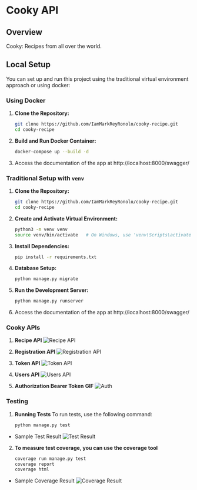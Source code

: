 # Cooky API

## Overview

Cooky: Recipes from all over the world.

## Local Setup
You can set up and run this project using the traditional virtual environment approach or using docker:

### Using Docker

1. **Clone the Repository:**
   ```bash
   git clone https://github.com/IamMarkReyRonolo/cooky-recipe.git
   cd cooky-recipe

2. **Build and Run Docker Container:**
    ```bash
    docker-compose up --build -d

3. Access the documentation of the app at http://localhost:8000/swagger/

### Traditional Setup with `venv`

1. **Clone the Repository:**
   ```bash
   git clone https://github.com/IamMarkReyRonolo/cooky-recipe.git
   cd cooky-recipe

2. **Create and Activate Virtual Environment:**
    ```bash
    python3 -m venv venv
    source venv/bin/activate   # On Windows, use 'venv\Scripts\activate'

3. **Install Dependencies:**
    ```bash
    pip install -r requirements.txt

4. **Database Setup:**
    ```bash
    python manage.py migrate

5. **Run the Development Server:**
    ```bash
    python manage.py runserver

6. Access the documentation of the app at http://localhost:8000/swagger/

### Cooky APIs

1. **Recipe API**
![Recipe API](./images/Recipe_API.jpg)

2. **Registration API**
![Registration API](./images/Register_API.jpg)

3. **Token API**
![Token API](./images/Token_API.jpg)

4. **Users API**
![Users API](./images/Users_API.jpg)

5. **Authorization Bearer Token**
**GIF**
![Auth](./images/auth.gif)

### Testing

1. **Running Tests**
    To run tests, use the following command:
    ```bash
    python manage.py test

- Sample Test Result
![Test Result](./images/test_report.jpg)


2. **To measure test coverage, you can use the coverage tool**
    ```bash
    coverage run manage.py test
    coverage report
    coverage html

- Sample Coverage Result
![Coverage Result](./images/Coverage_Report.jpg)

